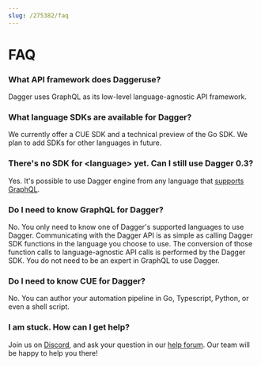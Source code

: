 ```yaml
---
slug: /275382/faq
---
```


# FAQ

### What API framework does Daggeruse?

Dagger uses GraphQL as its low-level language-agnostic API framework.

### What language SDKs are available for Dagger?

We currently offer a CUE SDK and a technical preview of the Go SDK. We plan to add SDKs for other languages in future.

### There's no SDK for &lt;language&gt; yet. Can I still use Dagger 0.3?

Yes. It's possible to use Dagger engine from any language that [supports GraphQL](https://github.com/chentsulin/awesome-graphql).

### Do I need to know GraphQL for Dagger?

No. You only need to know one of Dagger's supported languages to use Dagger. Communicating with the Dagger API is as simple as calling Dagger SDK functions in the language you choose to use. The conversion of those function calls to language-agnostic API calls is performed by the Dagger SDK. You do not need to be an expert in GraphQL to use Dagger.

### Do I need to know CUE for Dagger?

No. You can author your automation pipeline in Go, Typescript, Python, or even a shell script.

### I am stuck. How can I get help?

Join us on [Discord](https://discord.com/invite/dagger-io), and ask your question in our [help forum](https://discord.com/channels/707636530424053791/1030538312508776540). Our team will be happy to help you there!
